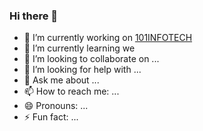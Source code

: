 ### Hi there 👋


- 🔭 I’m currently working on  [101INFOTECH][101infotech]
- 🌱 I’m currently learning we
- 👯 I’m looking to collaborate on ...
- 🤔 I’m looking for help with ...
- 💬 Ask me about ...
- 📫 How to reach me: ...
- 😄 Pronouns: ...
- ⚡ Fun fact: ...

[101infotech]: https://101infotechnp.com
